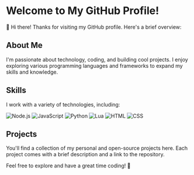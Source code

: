 # Welcome to My GitHub Profile!

👋 Hi there! Thanks for visiting my GitHub profile. Here's a brief overview:

## About Me

I'm passionate about technology, coding, and building cool projects. I enjoy exploring various programming languages and frameworks to expand my skills and knowledge.

## Skills

I work with a variety of technologies, including:

![Node.js](https://cdn.jsdelivr.net/gh/devicons/devicon/icons/nodejs/nodejs-original.svg)
![JavaScript](https://cdn.jsdelivr.net/gh/devicons/devicon/icons/javascript/javascript-original.svg)
![Python](https://cdn.jsdelivr.net/gh/devicons/devicon/icons/python/python-original.svg)
![Lua](https://cdn.jsdelivr.net/gh/devicons/devicon/icons/lua/lua-original.svg)
![HTML](https://cdn.jsdelivr.net/gh/devicons/devicon/icons/html5/html5-original.svg)
![CSS](https://cdn.jsdelivr.net/gh/devicons/devicon/icons/css3/css3-original.svg)

## Projects

You'll find a collection of my personal and open-source projects here. Each project comes with a brief description and a link to the repository.

Feel free to explore and have a great time coding! 🚀
